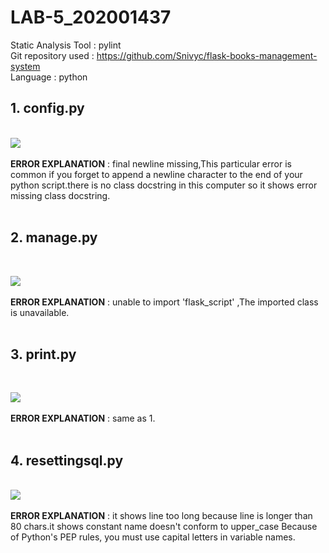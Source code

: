# LAB-5_202001437
Static Analysis Tool : pylint
<br>
Git repository used : https://github.com/Snivyc/flask-books-management-system
<br>
Language : python
<br>
<h2>1. config.py</h2>
<br>
<img src="https://user-images.githubusercontent.com/91714235/227482964-af89b2b7-1237-474e-82e9-754fb0c6e518.png"></img>
<br>
<br>
<strong>ERROR EXPLANATION</strong> : 
final newline missing,This particular error is common if you forget to append a newline character to the end of your python script.there is no class docstring in this computer so it shows error missing class docstring.
<br>
<br>

<h2>2. manage.py</h2>
<br>

<img src="https://user-images.githubusercontent.com/91714235/227483042-8d6bd859-fabf-453f-82b2-0ff7382d585f.png"></img>
<br>
<br>
<strong>ERROR EXPLANATION</strong> : 
unable to import 'flask_script' ,The imported class is unavailable.
<br>
<br>

<h2>3. print.py</h2>
<br>

<img src="https://user-images.githubusercontent.com/91714235/227483097-13efa6ae-f497-4f0f-87f0-d9adad7152dd.png"></img>
<br>
<br>
<strong>ERROR EXPLANATION</strong> : 
same as 1.
<br>
<br>

<h2>4. resettingsql.py</h2>
<br>
<img src="https://user-images.githubusercontent.com/91714235/227483157-4c45917e-c9d5-4fbd-bf06-7bd1ef370549.png"></img>
<br>
<br>
<strong>ERROR EXPLANATION</strong> : 
it shows line too long because line is longer than 80 chars.it shows constant name doesn't conform to upper_case Because of Python's PEP rules, you must use capital letters in variable names.
<br>
